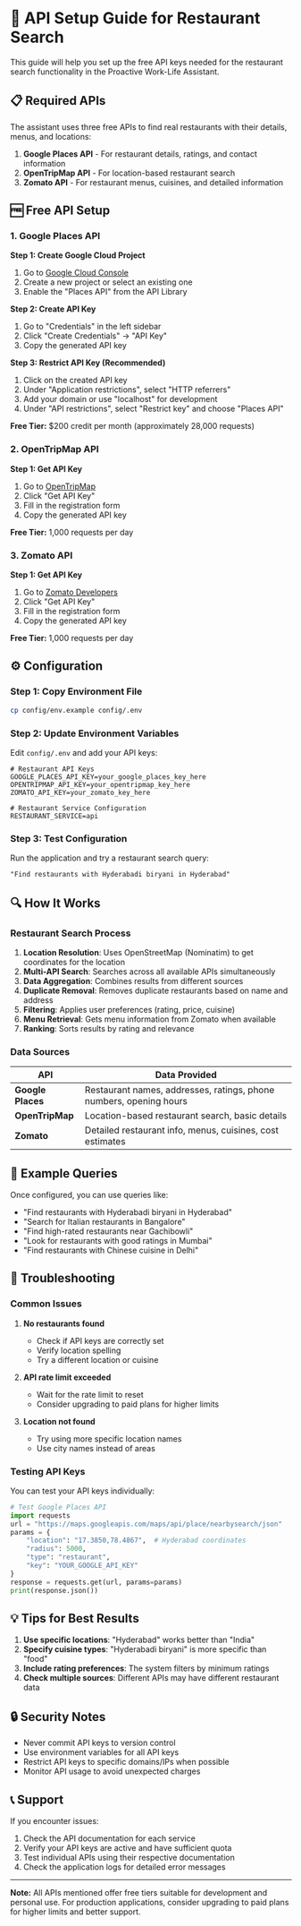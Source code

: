 # 🔑 API Setup Guide for Restaurant Search

This guide will help you set up the free API keys needed for the restaurant search functionality in the Proactive Work-Life Assistant.

## 📋 Required APIs

The assistant uses three free APIs to find real restaurants with their details, menus, and locations:

1. **Google Places API** - For restaurant details, ratings, and contact information
2. **OpenTripMap API** - For location-based restaurant search
3. **Zomato API** - For restaurant menus, cuisines, and detailed information

## 🆓 Free API Setup

### 1. Google Places API

**Step 1: Create Google Cloud Project**
1. Go to [Google Cloud Console](https://console.cloud.google.com/)
2. Create a new project or select an existing one
3. Enable the "Places API" from the API Library

**Step 2: Create API Key**
1. Go to "Credentials" in the left sidebar
2. Click "Create Credentials" → "API Key"
3. Copy the generated API key

**Step 3: Restrict API Key (Recommended)**
1. Click on the created API key
2. Under "Application restrictions", select "HTTP referrers"
3. Add your domain or use "localhost" for development
4. Under "API restrictions", select "Restrict key" and choose "Places API"

**Free Tier:** $200 credit per month (approximately 28,000 requests)

### 2. OpenTripMap API

**Step 1: Get API Key**
1. Go to [OpenTripMap](https://opentripmap.io/)
2. Click "Get API Key"
3. Fill in the registration form
4. Copy the generated API key

**Free Tier:** 1,000 requests per day

### 3. Zomato API

**Step 1: Get API Key**
1. Go to [Zomato Developers](https://developers.zomato.com/)
2. Click "Get API Key"
3. Fill in the registration form
4. Copy the generated API key

**Free Tier:** 1,000 requests per day

## ⚙️ Configuration

### Step 1: Copy Environment File
```bash
cp config/env.example config/.env
```

### Step 2: Update Environment Variables
Edit `config/.env` and add your API keys:

```env
# Restaurant API Keys
GOOGLE_PLACES_API_KEY=your_google_places_key_here
OPENTRIPMAP_API_KEY=your_opentripmap_key_here
ZOMATO_API_KEY=your_zomato_key_here

# Restaurant Service Configuration
RESTAURANT_SERVICE=api
```

### Step 3: Test Configuration
Run the application and try a restaurant search query:
```
"Find restaurants with Hyderabadi biryani in Hyderabad"
```

## 🔍 How It Works

### Restaurant Search Process

1. **Location Resolution**: Uses OpenStreetMap (Nominatim) to get coordinates for the location
2. **Multi-API Search**: Searches across all available APIs simultaneously
3. **Data Aggregation**: Combines results from different sources
4. **Duplicate Removal**: Removes duplicate restaurants based on name and address
5. **Filtering**: Applies user preferences (rating, price, cuisine)
6. **Menu Retrieval**: Gets menu information from Zomato when available
7. **Ranking**: Sorts results by rating and relevance

### Data Sources

| API | Data Provided |
|-----|---------------|
| **Google Places** | Restaurant names, addresses, ratings, phone numbers, opening hours |
| **OpenTripMap** | Location-based restaurant search, basic details |
| **Zomato** | Detailed restaurant info, menus, cuisines, cost estimates |

## 🚀 Example Queries

Once configured, you can use queries like:

- "Find restaurants with Hyderabadi biryani in Hyderabad"
- "Search for Italian restaurants in Bangalore"
- "Find high-rated restaurants near Gachibowli"
- "Look for restaurants with good ratings in Mumbai"
- "Find restaurants with Chinese cuisine in Delhi"

## 🔧 Troubleshooting

### Common Issues

1. **No restaurants found**
   - Check if API keys are correctly set
   - Verify location spelling
   - Try a different location or cuisine

2. **API rate limit exceeded**
   - Wait for the rate limit to reset
   - Consider upgrading to paid plans for higher limits

3. **Location not found**
   - Try using more specific location names
   - Use city names instead of areas

### Testing API Keys

You can test your API keys individually:

```python
# Test Google Places API
import requests
url = "https://maps.googleapis.com/maps/api/place/nearbysearch/json"
params = {
    "location": "17.3850,78.4867",  # Hyderabad coordinates
    "radius": 5000,
    "type": "restaurant",
    "key": "YOUR_GOOGLE_API_KEY"
}
response = requests.get(url, params=params)
print(response.json())
```

## 💡 Tips for Best Results

1. **Use specific locations**: "Hyderabad" works better than "India"
2. **Specify cuisine types**: "Hyderabadi biryani" is more specific than "food"
3. **Include rating preferences**: The system filters by minimum ratings
4. **Check multiple sources**: Different APIs may have different restaurant data

## 🔒 Security Notes

- Never commit API keys to version control
- Use environment variables for all API keys
- Restrict API keys to specific domains/IPs when possible
- Monitor API usage to avoid unexpected charges

## 📞 Support

If you encounter issues:

1. Check the API documentation for each service
2. Verify your API keys are active and have sufficient quota
3. Test individual APIs using their respective documentation
4. Check the application logs for detailed error messages

---

**Note:** All APIs mentioned offer free tiers suitable for development and personal use. For production applications, consider upgrading to paid plans for higher limits and better support. 